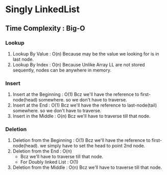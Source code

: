 # Singly LinkedList

## Time Complexity : Big-O

### Lookup

1. Lookup By Value : O(n)
   Because may be the value we looking for is in last node.
2. Lookup By Index : O(n)
   Because Unlike Array LL are not stored sequently, nodes can be anywhere in memory.

### Insert

1. Insert at the Beginning : O(1)
   Bcz we'll have the reference to first-node(head) somewhere. so we don't have to traverse.
2. Insert at the End : O(1)
   Bcz we'll have the reference to last-node(tail) somewhere. so we don't have to traverse.
3. Insert in the Middle : O(n)
   Bcz we'll have to traverse till that node.

### Deletion

1. Deletion from the Beginning : O(1)
   Bcz we'll have the reference to first-node(head). we simply have to set the head to point 2nd node.
2. Deletion from the End : O(n)
   - Bcz we'll have to traverse till that node.
   - For Doubly linked List : O(1)
3. Deletion from the Middle : O(n)
   Bcz we'll have to traverse till that node.
